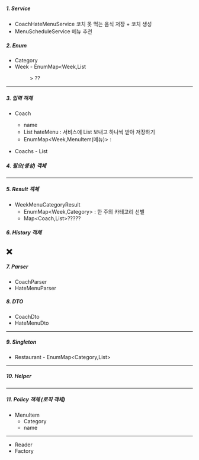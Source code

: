 ##### 1. Service

- CoachHateMenuService 코치 못 먹는 음식 저장 + 코치 생성
- MenuScheduleService 메뉴 추천

##### 2. Enum

- Category
- Week - EnumMap<Week,List<Menu>> ??

---

##### 3. 입력 객체

- Coach
    - name
    - List<String> hateMenu : 서비스에 List<Coach> 보내고 하나씩 받아 저장하기
    - EnumMap<Week,MenuItem(메뉴)> :

- Coachs - List<Coach>

##### 4. 필요(생성) 객체

---

##### 5. Result 객체

- WeekMenuCategoryResult
    - EnumMap<Week,Category> : 한 주의 카테고리 선별
    - Map<Coach,List<MenuItem>>?????

##### 6. History 객체

❌
---

##### 7. Parser

- CoachParser
- HateMenuParser

##### 8. DTO

- CoachDto
- HateMenuDto

---

##### 9. Singleton

- Restaurant - EnumMap<Category,List<MenuItem>>

---

##### 10. Helper

---

##### 11. Policy 객체 (로직 객체)

- MenuItem
    - Category
    - name

---

- Reader
- Factory